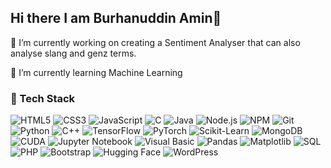## Hi there I am Burhanuddin Amin👋
🔭 I’m currently working on creating a Sentiment Analyser that can also analyse slang and genz terms.

🌱 I’m currently learning Machine Learning

### 🚀 Tech Stack




![HTML5](https://img.shields.io/badge/HTML5-E34F26?style=for-the-badge&logo=html5&logoColor=white) 
![CSS3](https://img.shields.io/badge/CSS3-1572B6?style=for-the-badge&logo=css3&logoColor=white) 
![JavaScript](https://img.shields.io/badge/JavaScript-F7DF1E?style=for-the-badge&logo=javascript&logoColor=black) 
![C](https://img.shields.io/badge/C-00599C?style=for-the-badge&logo=c&logoColor=white) 
![Java](https://img.shields.io/badge/Java-007396?style=for-the-badge&logo=java&logoColor=white) 
![Node.js](https://img.shields.io/badge/Node.js-339933?style=for-the-badge&logo=nodedotjs&logoColor=white) 
![NPM](https://img.shields.io/badge/NPM-CB3837?style=for-the-badge&logo=npm&logoColor=white) 
![Git](https://img.shields.io/badge/Git-F05032?style=for-the-badge&logo=git&logoColor=white)
![Python](https://img.shields.io/badge/Python-3776AB?style=for-the-badge&logo=python&logoColor=white)
![C++](https://img.shields.io/badge/C++-00599C?style=for-the-badge&logo=cplusplus&logoColor=white)
![TensorFlow](https://img.shields.io/badge/TensorFlow-FF6F00?style=for-the-badge&logo=tensorflow&logoColor=white)
![PyTorch](https://img.shields.io/badge/PyTorch-EE4C2C?style=for-the-badge&logo=pytorch&logoColor=white)
![Scikit-Learn](https://img.shields.io/badge/Scikit--Learn-F7931E?style=for-the-badge&logo=scikit-learn&logoColor=white)
![MongoDB](https://img.shields.io/badge/MongoDB-47A248?style=for-the-badge&logo=mongodb&logoColor=white)
![CUDA](https://img.shields.io/badge/CUDA-76B900?style=for-the-badge&logo=nvidia&logoColor=white)
![Jupyter Notebook](https://img.shields.io/badge/Jupyter-F37626?style=for-the-badge&logo=jupyter&logoColor=white)
![Visual Basic](https://img.shields.io/badge/Visual%20Basic-5C2D91?style=for-the-badge&logo=visualstudio&logoColor=white)
![Pandas](https://img.shields.io/badge/Pandas-150458?style=for-the-badge&logo=pandas&logoColor=white)
![Matplotlib](https://img.shields.io/badge/Matplotlib-008080?style=for-the-badge&logo=python&logoColor=white)
![SQL](https://img.shields.io/badge/SQL-4479A1?style=for-the-badge&logo=sqlite&logoColor=white)
![PHP](https://img.shields.io/badge/PHP-777BB4?style=for-the-badge&logo=php&logoColor=white)
![Bootstrap](https://img.shields.io/badge/Bootstrap-7952B3?style=for-the-badge&logo=bootstrap&logoColor=white)
![Hugging Face](https://img.shields.io/badge/HuggingFace-FFD21F?style=for-the-badge&logo=huggingface&logoColor=black)
![WordPress](https://img.shields.io/badge/WordPress-21759B?style=for-the-badge&logo=wordpress&logoColor=white)

















<!--
**BurhanAmin/BurhanAmin** is a ✨ _special_ ✨ repository because its `README.md` (this file) appears on your GitHub profile.

Here are some ideas to get you started:

- ##🔭 I’m currently working on creating a Sentiment Analyser that can also analyse slang and genz terms.
- ##🌱 I’m currently learning Machine Learning
- ##📫 How to reach me: ...
- ##😄 Pronouns: ...
- ##⚡ Fun fact: ...

<img src="https://github-readme-stats.vercel.app/api?username={username}&show_icons=true&theme=gotham" alt="github stats" width="45%" align="right"/>
### Github Streaks
<img src="https://github-readme-streak-stats.herokuapp.com/?user=kritika-pattalam&theme=dark" width="48%" >
### Top Languages
 ![Top Langs](https://github-readme-stats.vercel.app/api/top-langs/?username=kritika-pattalam&layout=compact)


-->
